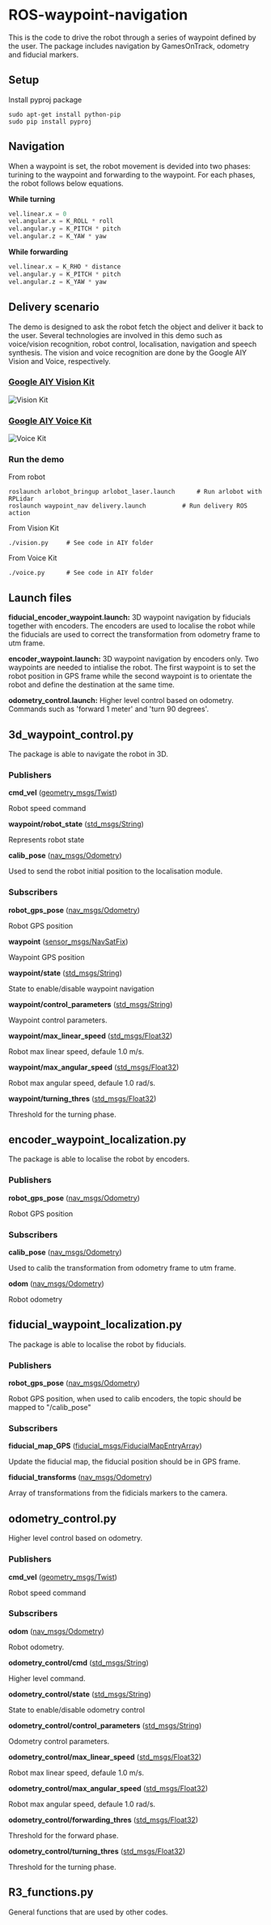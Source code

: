 # ROS-waypoint-navigation
This is the code to drive the robot through a series of waypoint defined by the user. The package includes navigation by GamesOnTrack, odometry and fiducial markers.

## Setup
Install pyproj package
```
sudo apt-get install python-pip
sudo pip install pyproj
```

## Navigation
When a waypoint is set, the robot movement is devided into two phases: turining to the waypoint and forwarding to the waypoint. For each phases, the robot follows below equations.

**While turning**
```python
vel.linear.x = 0
vel.angular.x = K_ROLL * roll
vel.angular.y = K_PITCH * pitch
vel.angular.z = K_YAW * yaw
```

**While forwarding**
```python
vel.linear.x = K_RHO * distance
vel.angular.y = K_PITCH * pitch
vel.angular.z = K_YAW * yaw
```

## Delivery scenario
The demo is designed to ask the robot fetch the object and deliver it back to the user. Several technologies are involved in this demo such as voice/vision recognition, robot control, localisation, navigation and speech synthesis. The vision and voice recognition are done by the Google AIY Vision and Voice, respectively.

### [Google AIY Vision Kit](https://aiyprojects.withgoogle.com/vision)
![Vision Kit](/../docs/vision_kit.png "Vision Kit")

### [Google AIY Voice Kit](https://aiyprojects.withgoogle.com/voice)
![Voice Kit](/../docs/voice_kit.png "Voice Kit")

### Run the demo

From robot
```
roslaunch arlobot_bringup arlobot_laser.launch		# Run arlobot with RPLidar
roslaunch waypoint_nav delivery.launch			# Run delivery ROS action
```

From Vision Kit
```
./vision.py		# See code in AIY folder
```

From Voice Kit
```
./voice.py		# See code in AIY folder
```

## Launch files
**fiducial_encoder_waypoint.launch:** 3D waypoint navigation by fiducials together with encoders. The encoders are used to localise the robot while the fiducials are used to correct the transformation from odometry frame to utm frame.

**encoder_waypoint.launch:** 3D waypoint navigation by encoders only. Two waypoints are needed to intialise the robot. The first waypoint is to set the robot position in GPS frame while the second waypoint is to orientate the robot and define the destination at the same time.

**odometry_control.launch:** Higher level control based on odometry. Commands such as 'forward 1 meter' and 'turn 90 degrees'.

## 3d_waypoint_control.py

The package is able to navigate the robot in 3D.

### Publishers

**cmd_vel** ([geometry_msgs/Twist](http://docs.ros.org/api/geometry_msgs/html/msg/Twist.html))

Robot speed command

**waypoint/robot_state** ([std_msgs/String](http://docs.ros.org/api/std_msgs/html/msg/String.html))

Represents robot state

**calib_pose** ([nav_msgs/Odometry](http://docs.ros.org/api/nav_msgs/html/msg/Odometry.html))

Used to send the robot initial position to the localisation module.

### Subscribers

**robot_gps_pose** ([nav_msgs/Odometry](http://docs.ros.org/api/nav_msgs/html/msg/Odometry.html))

Robot GPS position

**waypoint** ([sensor_msgs/NavSatFix](http://docs.ros.org/api/sensor_msgs/html/msg/NavSatFix.html))

Waypoint GPS position

**waypoint/state** ([std_msgs/String](http://docs.ros.org/api/std_msgs/html/msg/String.html))

State to enable/disable waypoint navigation

**waypoint/control_parameters** ([std_msgs/String](http://docs.ros.org/api/std_msgs/html/msg/String.html))

Waypoint control parameters.

**waypoint/max_linear_speed** ([std_msgs/Float32](http://docs.ros.org/api/std_msgs/html/msg/Float32.html))

Robot max linear speed, defaule 1.0 m/s.

**waypoint/max_angular_speed** ([std_msgs/Float32](http://docs.ros.org/api/std_msgs/html/msg/Float32.html))

Robot max angular speed, defaule 1.0 rad/s.

**waypoint/turning_thres** ([std_msgs/Float32](http://docs.ros.org/api/std_msgs/html/msg/Float32.html))

Threshold for the turning phase.

## encoder_waypoint_localization.py

The package is able to localise the robot by encoders.

### Publishers

**robot_gps_pose** ([nav_msgs/Odometry](http://docs.ros.org/api/nav_msgs/html/msg/Odometry.html))

Robot GPS position

### Subscribers

**calib_pose** ([nav_msgs/Odometry](http://docs.ros.org/api/nav_msgs/html/msg/Odometry.html))

Used to calib the transformation from odometry frame to utm frame.

**odom** ([nav_msgs/Odometry](http://docs.ros.org/api/nav_msgs/html/msg/Odometry.html))

Robot odometry

## fiducial_waypoint_localization.py

The package is able to localise the robot by fiducials.

### Publishers

**robot_gps_pose** ([nav_msgs/Odometry](http://docs.ros.org/api/nav_msgs/html/msg/Odometry.html))

Robot GPS position, when used to calib encoders, the topic should be mapped to "/calib_pose"

### Subscribers

**fiducial_map_GPS** ([fiducial_msgs/FiducialMapEntryArray](http://http://docs.ros.org/kinetic/api/fiducial_msgs/html/msg/FiducialMapEntryArray.html))

Update the fiducial map, the fiducial position should be in GPS frame.

**fiducial_transforms** ([nav_msgs/Odometry](http://http://docs.ros.org/kinetic/api/fiducial_msgs/html/msg/FiducialTransformArray.html))

Array of transformations from the fidicials markers to the camera.

## odometry_control.py
Higher level control based on odometry.

### Publishers

**cmd_vel** ([geometry_msgs/Twist](http://docs.ros.org/api/geometry_msgs/html/msg/Twist.html))

Robot speed command

### Subscribers

**odom** ([nav_msgs/Odometry](http://docs.ros.org/api/nav_msgs/html/msg/Odometry.html))

Robot odometry.

**odometry_control/cmd** ([std_msgs/String](http://docs.ros.org/api/std_msgs/html/msg/String.html))

Higher level command.

**odometry_control/state** ([std_msgs/String](http://docs.ros.org/api/std_msgs/html/msg/String.html))

State to enable/disable odometry control

**odometry_control/control_parameters** ([std_msgs/String](http://docs.ros.org/api/std_msgs/html/msg/String.html))

Odometry control parameters.

**odometry_control/max_linear_speed** ([std_msgs/Float32](http://docs.ros.org/api/std_msgs/html/msg/Float32.html))

Robot max linear speed, defaule 1.0 m/s.

**odometry_control/max_angular_speed** ([std_msgs/Float32](http://docs.ros.org/api/std_msgs/html/msg/Float32.html))

Robot max angular speed, defaule 1.0 rad/s.

**odometry_control/forwarding_thres** ([std_msgs/Float32](http://docs.ros.org/api/std_msgs/html/msg/Float32.html))

Threshold for the forward phase.

**odometry_control/turning_thres** ([std_msgs/Float32](http://docs.ros.org/api/std_msgs/html/msg/Float32.html))

Threshold for the turning phase.

## R3_functions.py
General functions that are used by other codes.
